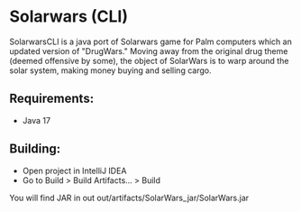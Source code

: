 # Solarwars (CLI)

SolarwarsCLI is a java port of Solarwars game for Palm computers which an updated version of "DrugWars."
Moving away from the original drug theme (deemed offensive by some), the object of SolarWars is to warp around the solar system, making money buying and selling cargo.

## Requirements:

- Java 17

## Building:

- Open project in IntelliJ IDEA
- Go to Build > Build Artifacts... > Build

You will find JAR in out out/artifacts/SolarWars_jar/SolarWars.jar